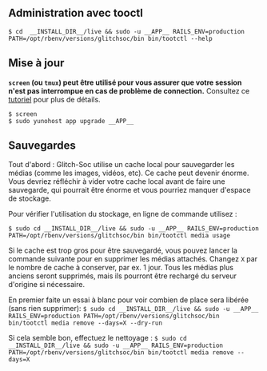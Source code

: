 ## Administration avec tooctl

`$ cd  __INSTALL_DIR__/live && sudo -u __APP__ RAILS_ENV=production PATH=/opt/rbenv/versions/glitchsoc/bin bin/tootctl --help`

## Mise à jour

**`screen` (ou `tmux`) peut être utilisé pour vous assurer que votre session n'est pas interrompue en cas de problème de connection.**
Consultez ce [tutoriel](https://www.howtogeek.com/662422/how-to-use-linuxs-screen-command/) pour plus de détails.

```
$ screen
$ sudo yunohost app upgrade __APP__
```

## Sauvegardes

Tout d'abord : Glitch-Soc utilise un cache local pour sauvegarder les médias (comme les images, vidéos, etc). Ce cache peut devenir énorme.
Vous devriez réfléchir à vider votre cache local avant de faire une sauvegarde, qui pourrait être énorme et vous pourriez manquer d'espace de stockage.

Pour vérifier l'utilisation du stockage, en ligne de commande utilisez :

`$ sudo cd __INSTALL_DIR__/live && sudo -u __APP__ RAILS_ENV=production PATH=/opt/rbenv/versions/glitchsoc/bin bin/tootctl media usage`

Si le cache est trop gros pour être sauvegardé, vous pouvez lancer la commande suivante pour en supprimer les médias attachés. Changez `X` par le nombre de cache à conserver, par ex. 1 jour. Tous les médias plus anciens seront supprimés, mais ils pourront être rechargé du serveur d'origine si nécessaire.

En premier faite un essai à blanc pour voir combien de place sera libérée (sans rien supprimer):
`$ sudo cd __INSTALL_DIR__/live && sudo -u __APP__ RAILS_ENV=production PATH=/opt/rbenv/versions/glitchsoc/bin bin/tootctl media remove --days=X --dry-run`

Si cela semble bon, effectuez le nettoyage :
`$ sudo cd __INSTALL_DIR__/live && sudo -u __APP__ RAILS_ENV=production PATH=/opt/rbenv/versions/glitchsoc/bin bin/tootctl media remove --days=X `
